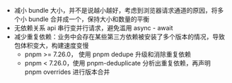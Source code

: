 - 减小 bundle 大小，并不是说越小越好，考虑到浏览器请求通道的原因，将多个小 bundle 合并成一个，保持大小和数量的平衡
- 无依赖关系 api 串行变并行请求，避免滥用 async - await
- 减少重复依赖：业务中会存在某些第三方依赖被安装了多个版本的情况，导致包体积变大，构建速度变慢
  - pnpm >= 7.26.0， 使用 pnpm dedupe 升级和消除重复依赖
  - pnpm < 7.26.0，使用 pnpm-deduplicate 分析出重复依赖，再声明 pnpm overrides 进行版本合并

